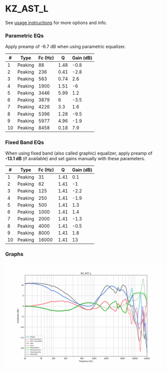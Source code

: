 # KZ_AST_L
See [usage instructions](https://github.com/jaakkopasanen/AutoEq#usage) for more options and info.

### Parametric EQs
Apply preamp of -6.7 dB when using parametric equalizer.

|   # | Type    |   Fc (Hz) |    Q |   Gain (dB) |
|-----|---------|-----------|------|-------------|
|   1 | Peaking |        88 | 1.48 |        -0.8 |
|   2 | Peaking |       236 | 0.41 |        -2.8 |
|   3 | Peaking |       563 | 0.74 |         2.6 |
|   4 | Peaking |      1900 | 1.51 |        -6   |
|   5 | Peaking |      3446 | 5.99 |         1.2 |
|   6 | Peaking |      3879 | 6    |        -3.5 |
|   7 | Peaking |      4226 | 3.3  |         1.6 |
|   8 | Peaking |      5396 | 1.28 |        -9.5 |
|   9 | Peaking |      5977 | 4.96 |        -1.9 |
|  10 | Peaking |      8458 | 0.18 |         7.9 |

### Fixed Band EQs
When using fixed band (also called graphic) equalizer, apply preamp of **-13.1 dB** (if available) and set gains manually with these parameters.

|   # | Type    |   Fc (Hz) |    Q |   Gain (dB) |
|-----|---------|-----------|------|-------------|
|   1 | Peaking |        31 | 1.41 |         0.1 |
|   2 | Peaking |        62 | 1.41 |        -1   |
|   3 | Peaking |       125 | 1.41 |        -2.2 |
|   4 | Peaking |       250 | 1.41 |        -1.9 |
|   5 | Peaking |       500 | 1.41 |         1.3 |
|   6 | Peaking |      1000 | 1.41 |         1.4 |
|   7 | Peaking |      2000 | 1.41 |        -1.3 |
|   8 | Peaking |      4000 | 1.41 |        -0.5 |
|   9 | Peaking |      8000 | 1.41 |         1.8 |
|  10 | Peaking |     16000 | 1.41 |        13   |

### Graphs
![](./KZ_AST_L.png)
